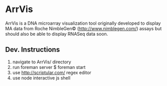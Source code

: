 ArrVis
======

ArrVis is a DNA microarray visualization tool originally developed to display MA data from Roche NimbleGen© (http://www.nimblegen.com/) assays but should also be able to display RNASeq data soon.

Dev. Instructions
-----------------

1. navigate to ArrVis/ directory
2. run foreman server
    $ foreman start
3. use http://scriptular.com/ regex editor
4. use node interactive js shell
